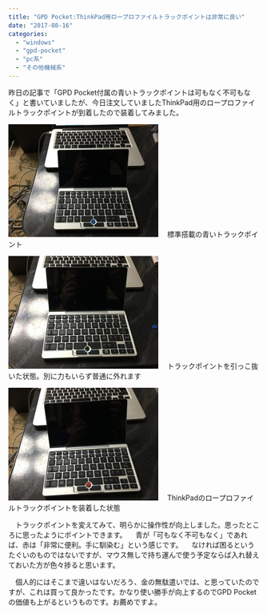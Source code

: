 ```yaml
---
title: "GPD Pocket:ThinkPad用ロープロファイルトラックポイントは非常に良い"
date: "2017-08-16"
categories: 
  - "windows"
  - "gpd-pocket"
  - "pc系"
  - "その他機械系"
---
```


昨日の記事で「GPD Pocket付属の青いトラックポイントは可もなく不可もなく」と書いていましたが、今日注文していましたThinkPad用のロープロファイルトラックポイントが到着したので装着してみました。

[![](images/2017-08-16-17.36.14-300x225.jpg)](http://techblog.show-ya.blue/wp-content/uploads/2017-08-16-17.36.14.jpg) 　標準搭載の青いトラックポイント

[![](images/2017-08-16-17.36.37-300x225.jpg)](http://techblog.show-ya.blue/wp-content/uploads/2017-08-16-17.36.37.jpg) 　トラックポイントを引っこ抜いた状態。別に力もいらず普通に外れます

[![](images/2017-08-16-17.37.10-300x225.jpg)](http://techblog.show-ya.blue/wp-content/uploads/2017-08-16-17.37.10.jpg) 　ThinkPadのロープロファイルトラックポイントを装着した状態

　トラックポイントを変えてみて、明らかに操作性が向上しました。思ったところに思ったようにポイントできます。 　青が「可もなく不可もなく」であれば、赤は「非常に便利。手に馴染む」という感じです。 　なければ困るというたぐいのものではないですが、マウス無しで持ち運んで使う予定ならば入れ替えておいた方が色々捗ると思います。

　個人的にはそこまで違いはないだろう、金の無駄遣いでは、と思っていたのですが、これは買って良かったです。かなり使い勝手が向上するのでGPD Pocketの価値も上がるというものです。お薦めですよ。
